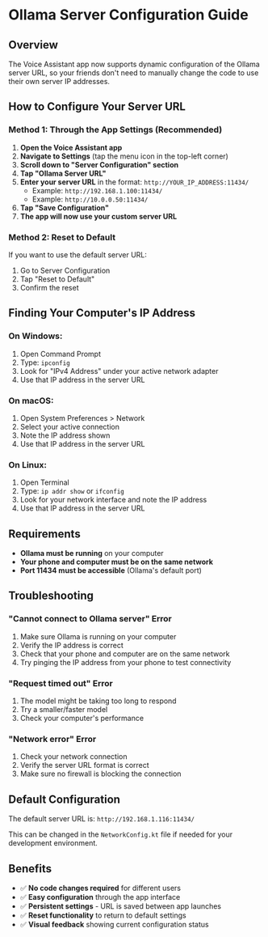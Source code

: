 # Ollama Server Configuration Guide

## Overview

The Voice Assistant app now supports dynamic configuration of the Ollama server URL, so your friends don't need to manually change the code to use their own server IP addresses.

## How to Configure Your Server URL

### Method 1: Through the App Settings (Recommended)

1. **Open the Voice Assistant app**
2. **Navigate to Settings** (tap the menu icon in the top-left corner)
3. **Scroll down to "Server Configuration" section**
4. **Tap "Ollama Server URL"**
5. **Enter your server URL** in the format: `http://YOUR_IP_ADDRESS:11434/`
   - Example: `http://192.168.1.100:11434/`
   - Example: `http://10.0.0.50:11434/`
6. **Tap "Save Configuration"**
7. **The app will now use your custom server URL**

### Method 2: Reset to Default

If you want to use the default server URL:
1. Go to Server Configuration
2. Tap "Reset to Default"
3. Confirm the reset

## Finding Your Computer's IP Address

### On Windows:
1. Open Command Prompt
2. Type: `ipconfig`
3. Look for "IPv4 Address" under your active network adapter
4. Use that IP address in the server URL

### On macOS:
1. Open System Preferences > Network
2. Select your active connection
3. Note the IP address shown
4. Use that IP address in the server URL

### On Linux:
1. Open Terminal
2. Type: `ip addr show` or `ifconfig`
3. Look for your network interface and note the IP address
4. Use that IP address in the server URL

## Requirements

- **Ollama must be running** on your computer
- **Your phone and computer must be on the same network**
- **Port 11434 must be accessible** (Ollama's default port)

## Troubleshooting

### "Cannot connect to Ollama server" Error
1. Make sure Ollama is running on your computer
2. Verify the IP address is correct
3. Check that your phone and computer are on the same network
4. Try pinging the IP address from your phone to test connectivity

### "Request timed out" Error
1. The model might be taking too long to respond
2. Try a smaller/faster model
3. Check your computer's performance

### "Network error" Error
1. Check your network connection
2. Verify the server URL format is correct
3. Make sure no firewall is blocking the connection

## Default Configuration

The default server URL is: `http://192.168.1.116:11434/`

This can be changed in the `NetworkConfig.kt` file if needed for your development environment.

## Benefits

- ✅ **No code changes required** for different users
- ✅ **Easy configuration** through the app interface
- ✅ **Persistent settings** - URL is saved between app launches
- ✅ **Reset functionality** to return to default settings
- ✅ **Visual feedback** showing current configuration status 
